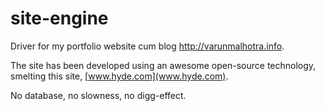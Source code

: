 site-engine
===========

Driver for my portfolio website cum blog http://varunmalhotra.info.

The site has been developed using an awesome open-source technology, smelting this site, [www.hyde.com](www.hyde.com).

No database, no slowness, no digg-effect.
